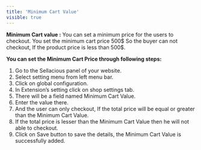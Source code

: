 ```yaml
---
title: 'Minimum Cart Value'
visible: true
---
```


**Minimum Cart value :**  You can set a minimum price for the users to checkout. You  set the minimum cart price 500$ So the buyer can not checkout, If the product price is less than 500$.

**You can set the Minimum Cart Price through following steps:**

1. Go to the Sellacious panel of your website.
2. Select setting menu from left menu bar.
3. Click on global configuration.
4. In Extension’s setting click on shop settings tab.
5. There will be a field named Minimum Cart Value.
6. Enter the value there.
7. And the user can only checkout, If the total price will be equal or greater than the Minimum Cart Value.
8. If the total price is lesser than the Minimum Cart Value then he will not able to checkout.
9. Click on Save button to save the details, the Minimum Cart Value is successfully added.

